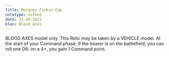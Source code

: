 ```yaml
---
title: Morgogs Finkin Cap
notetype: nofeed
date: 23-10-2021
klan: Blood Axes
---
```


BLOOD AXES model only. This Relic may be taken by a VEHICLE model. At the start of your Command phase, if the bearer is on the battlefield, you can roll one D6: on a 4+, you gain 1 Command point.